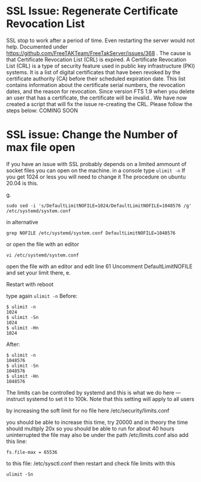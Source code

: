# SSL Issue: Regenerate Certificate Revocation List
SSL stop to work after a period of time. Even restarting the server would not help. Documented under https://github.com/FreeTAKTeam/FreeTakServer/issues/368 . The cause is that  Certificate Revocation List (CRL) is expired. 
A Certificate Revocation List (CRL) is a type of security feature used in public key infrastructure (PKI) systems. It is a list of digital certificates that have been revoked by the certificate authority (CA) before their scheduled expiration date. This list contains information about the certificate serial numbers, the revocation dates, and the reason for revocation.  Since version FTS 1.9 when you delete an user that has a certificate, the certificate will be invalid.. We have now created a script that will fix the issue re-creating the CRL.
Please follow the steps below:
 COMING SOON


# SSL issue: Change the Number of max file open 
If you have an issue with SSL probably depends on a limited ammount of socket files you can open on the machine.
in a console type 
```ulimit -n```
If you get 1024 or less you will need to change it
The procedure on ubuntu 20.04 is this.

g.
```
sudo sed -i 's/DefaultLimitNOFILE=1024/DefaultLimitNOFILE=1048576 /g' /etc/systemd/system.conf
```
in alternative

```
grep NOFILE /etc/systemd/system.conf DefaultLimitNOFILE=1048576
```
or
open the file with an editor
```
vi /etc/systemd/system.conf
```

open the file with an editor and edit line 61
Uncomment DefaultLimitNOFILE and set your limit there, e.

Restart with reboot

type again
```ulimit -n```
Before:
```
$ ulimit -n
1024
$ ulimit -Sn
1024
$ ulimit -Hn
1024
```
After:
```
$ ulimit -n
1048576
$ ulimit -Sn
1048576
$ ulimit -Hn
1048576
```
The limits can be controlled by systemd and this is what we do here — instruct systemd to set it to 100k. 
Note that this setting will apply to all users

by increasing the soft limit for no file here
/etc/security/limits.conf

you should be able to increase this time, try 20000 and in theory the time should multiply 20x
so you should be able to run for about 40 hours uninterrupted
the file may also be under the path /etc/limits.conf
also add this line: 
```
fs.file-max = 65536
```
to this file: /etc/sysctl.conf
then restart and check file limits with this 
```
ulimit -Sn
```

